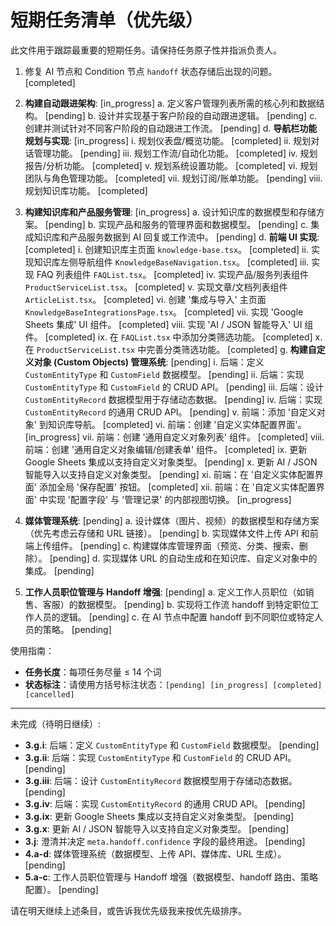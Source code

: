 # 短期任务清单（优先级）

此文件用于跟踪最重要的短期任务。请保持任务原子性并指派负责人。

1. 修复 AI 节点和 Condition 节点 `handoff` 状态存储后出现的问题。 [completed]
2. **构建自动跟进架构**: [in_progress]
    a. 定义客户管理列表所需的核心列和数据结构。 [pending]
    b. 设计并实现基于客户阶段的自动跟进逻辑。 [pending]
    c. 创建并测试针对不同客户阶段的自动跟进工作流。 [pending]
    d. **导航栏功能规划与实现**: [in_progress]
        i. 规划仪表盘/概览功能。 [completed]
        ii. 规划对话管理功能。 [pending]
        iii. 规划工作流/自动化功能。 [completed]
        iv. 规划报告/分析功能。 [completed]
        v. 规划系统设置功能。 [completed]
        vi. 规划团队与角色管理功能。 [completed]
        vii. 规划订阅/账单功能。 [pending]
        viii. 规划知识库功能。 [completed]
3. **构建知识库和产品服务管理**: [in_progress]
    a. 设计知识库的数据模型和存储方案。 [pending]
    b. 实现产品和服务的管理界面和数据模型。 [pending]
    c. 集成知识库和产品服务数据到 AI 回复或工作流中。 [pending]
    d. **前端 UI 实现**: [completed]
        i. 创建知识库主页面 `knowledge-base.tsx`。 [completed]
        ii. 实现知识库左侧导航组件 `KnowledgeBaseNavigation.tsx`。 [completed]
        iii. 实现 FAQ 列表组件 `FAQList.tsx`。 [completed]
        iv. 实现产品/服务列表组件 `ProductServiceList.tsx`。 [completed]
        v. 实现文章/文档列表组件 `ArticleList.tsx`。 [completed]
        vi. 创建 '集成与导入' 主页面 `KnowledgeBaseIntegrationsPage.tsx`。 [completed]
        vii. 实现 'Google Sheets 集成' UI 组件。 [completed]
        viii. 实现 'AI / JSON 智能导入' UI 组件。 [completed]
        ix. 在 `FAQList.tsx` 中添加分类筛选功能。 [completed]
        x. 在 `ProductServiceList.tsx` 中完善分类筛选功能。 [completed]
    g. **构建自定义对象 (Custom Objects) 管理系统**: [pending]
        i. 后端：定义 `CustomEntityType` 和 `CustomField` 数据模型。 [pending]
        ii. 后端：实现 `CustomEntityType` 和 `CustomField` 的 CRUD API。 [pending]
        iii. 后端：设计 `CustomEntityRecord` 数据模型用于存储动态数据。 [pending]
        iv. 后端：实现 `CustomEntityRecord` 的通用 CRUD API。 [pending]
        v. 前端：添加 '自定义对象' 到知识库导航。 [completed]
        vi. 前端：创建 '自定义实体配置界面'。 [in_progress]
        vii. 前端：创建 '通用自定义对象列表' 组件。 [completed]
        viii. 前端：创建 '通用自定义对象编辑/创建表单' 组件。 [completed]
        ix. 更新 Google Sheets 集成以支持自定义对象类型。 [pending]
        x. 更新 AI / JSON 智能导入以支持自定义对象类型。 [pending]
        xi. 前端：在 '自定义实体配置界面' 添加全局 '保存配置' 按钮。 [completed]
        xii. 前端：在 '自定义实体配置界面' 中实现 '配置字段' 与 '管理记录' 的内部视图切换。 [in_progress]

4. **媒体管理系统**: [pending]
    a. 设计媒体（图片、视频）的数据模型和存储方案（优先考虑云存储和 URL 链接）。 [pending]
    b. 实现媒体文件上传 API 和前端上传组件。 [pending]
    c. 构建媒体库管理界面（预览、分类、搜索、删除）。 [pending]
    d. 实现媒体 URL 的自动生成和在知识库、自定义对象中的集成。 [pending]

5. **工作人员职位管理与 Handoff 增强**: [pending]
    a. 定义工作人员职位（如销售、客服）的数据模型。 [pending]
    b. 实现将工作流 handoff 到特定职位工作人员的逻辑。 [pending]
    c. 在 AI 节点中配置 handoff 到不同职位或特定人员的策略。 [pending]

使用指南：
- **任务长度**：每项任务尽量 ≤ 14 个词
- **状态标注**：请使用方括号标注状态：`[pending] [in_progress] [completed] [cancelled]`

---

未完成（待明日继续）:
- **3.g.i**: 后端：定义 `CustomEntityType` 和 `CustomField` 数据模型。 [pending]
- **3.g.ii**: 后端：实现 `CustomEntityType` 和 `CustomField` 的 CRUD API。 [pending]
- **3.g.iii**: 后端：设计 `CustomEntityRecord` 数据模型用于存储动态数据。 [pending]
- **3.g.iv**: 后端：实现 `CustomEntityRecord` 的通用 CRUD API。 [pending]
- **3.g.ix**: 更新 Google Sheets 集成以支持自定义对象类型。 [pending]
- **3.g.x**: 更新 AI / JSON 智能导入以支持自定义对象类型。 [pending]
- **3.j**: 澄清并决定 `meta.handoff.confidence` 字段的最终用途。 [pending]
- **4.a-d**: 媒体管理系统（数据模型、上传 API、媒体库、URL 生成）。 [pending]
- **5.a-c**: 工作人员职位管理与 Handoff 增强（数据模型、handoff 路由、策略配置）。 [pending]

请在明天继续上述条目，或告诉我优先级我来按优先级排序。



